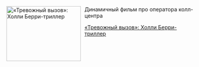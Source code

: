 <!--2025-07-17 10:15:05-->
<div class="yb">
  <div class="rss kino_kino"><a href="https://www.kino-teatr.ru/kino/art/tv/2868/" title="«Тревожный вызов»: Холли Берри-триллер"><img src="https://www.kino-teatr.ru/art/8/6/2868/poster.jpg" width="196" height="147" align="left" hspace="5" style="margin: 0px 10px 0px 5px" alt="«Тревожный вызов»: Холли Берри-триллер"/></a>Динамичный фильм про оператора колл-центра <p class="titl"><a href="https://www.kino-teatr.ru/kino/art/tv/2868/">«Тревожный вызов»: Холли Берри-триллер</a></p></div>
</div>
